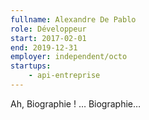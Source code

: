 ```yaml
---
fullname: Alexandre De Pablo
role: Développeur
start: 2017-02-01
end: 2019-12-31
employer: independent/octo
startups:
    - api-entreprise
---
```


Ah, Biographie ! … Biographie…

